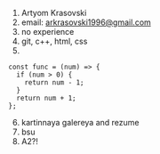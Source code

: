 1. Artyom Krasovski
2. email: arkrasovski1996@gmail.com
3. no experience
4. git, c++, html, css
5. 
```
const func = (num) => {  
  if (num > 0) {  
    return num - 1;  
  }
  return num + 1;  
};  
```
6. kartinnaya galereya and rezume
7. bsu 
8. A2?!

